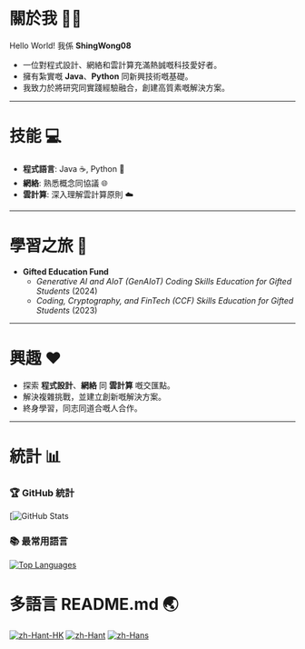 # 關於我 🙋‍♂  
Hello World! 我係 **ShingWong08**  
- 一位對程式設計、網絡和雲計算充滿熱誠嘅科技愛好者。  
- 擁有紮實嘅 **Java**、**Python** 同新興技術嘅基礎。  
- 我致力於將研究同實踐經驗融合，創建高質素嘅解決方案。  

---

# 技能 💻  
- **程式語言**: Java ☕, Python 🐍  
- **網絡**: 熟悉概念同協議 🌐  
- **雲計算**: 深入理解雲計算原則 ☁️  

---

# 學習之旅 🚀  
- **Gifted Education Fund**  
  - *Generative AI and AIoT (GenAIoT) Coding Skills Education for Gifted Students* (2024)  
  - *Coding, Cryptography, and FinTech (CCF) Skills Education for Gifted Students* (2023)  

---

# 興趣 ❤️  
- 探索 **程式設計**、**網絡** 同 **雲計算** 嘅交匯點。  
- 解決複雜挑戰，並建立創新嘅解決方案。  
- 終身學習，同志同道合嘅人合作。  

---

# 統計 📊  
### 🏆 GitHub 統計  
[![GitHub Stats](https://github-readme-stats.vercel.app/api?username=ShingWong08&show=reviews,discussions_started,discussions_answered,prs_merged,prs_merged_percentage)
### 📚 最常用語言  
[![Top Languages](https://github-readme-stats.vercel.app/api/top-langs/?username=ShingWong08&layout=compact&theme=tokyonight)](https://github.com/ShingWong08)  

# 多語言 README.md 🌏  
[![zh-Hant-HK](https://img.shields.io/badge/lang-zh--Hant--HK-red.svg)](https://github.com/ShingWong08/ShingWong08/blob/main/README-zh-Hant-HK.md) [![zh-Hant](https://img.shields.io/badge/lang-zh--Hant-blue.svg)](https://github.com/ShingWong08/ShingWong08/blob/main/README-zh-Hant.md) [![zh-Hans](https://img.shields.io/badge/lang-zh--Hans-green.svg)](https://github.com/ShingWong08/ShingWong08/blob/main/README-zh-Hans.md)
